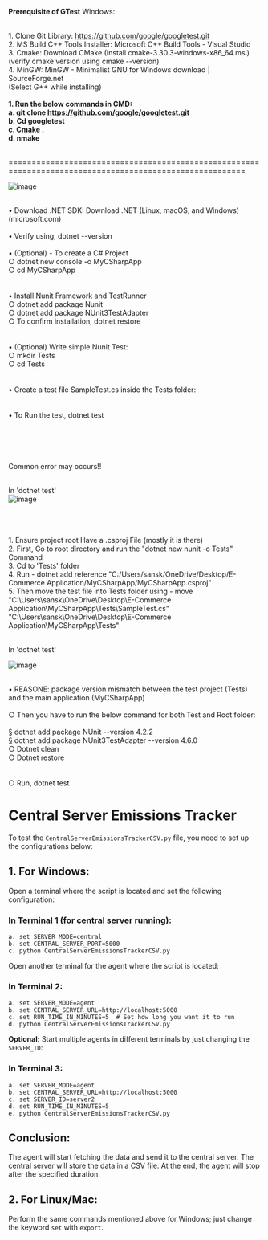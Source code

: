 **Prerequisite of GTest**
Windows:

<br>1. Clone Git Library: https://github.com/google/googletest.git
<br>2. MS Build C++ Tools Installer: Microsoft C++ Build Tools - Visual Studio 
<br>3. Cmake: Download CMake (Install cmake-3.30.3-windows-x86_64.msi) 
<br>(verify cmake version using cmake --version)
<br>4. MinGW:  MinGW - Minimalist GNU for Windows download | SourceForge.net
<br>(Select G++ while installing)
<br>
	**<br>1. Run the below commands in CMD:
	<br>	a. git clone https://github.com/google/googletest.git
	<br>	b. Cd googletest
	<br>	c. Cmake . 
	<br>	d. nmake**

<br>=========================================================================================================

![image](https://github.com/user-attachments/assets/4f902173-a789-43e2-88ea-6d83619604d4)


<br>	• Download .NET SDK: Download .NET (Linux, macOS, and Windows) (microsoft.com)
<br>
<br>	• Verify using, dotnet --version
<br>
<br>	• (Optional) - To create a C# Project 
<br>		○ dotnet new console -o MyCSharpApp
<br>		○ cd MyCSharpApp
<br>		
<br>	• Install Nunit Framework and TestRunner
<br>		○ dotnet add package Nunit
<br>		○ dotnet add package NUnit3TestAdapter
<br>		○ To confirm installation, dotnet restore
<br>		
<br>	• (Optional) Write simple Nunit Test:
<br>		○ mkdir Tests
<br>		○ cd Tests
<br>		
<br>	• Create a test file SampleTest.cs inside the Tests folder:
<br>	
<br>	• To Run the test, dotnet test
<br>		
<br>
<br>
<br>
<br>Common error may occurs!!

<br>In 'dotnet test'
<br>![image](https://github.com/user-attachments/assets/827b3246-0522-4cd1-a8d4-18efc3e4df0b)

<br>
<br>	
<br>	1. Ensure project root Have a .csproj File (mostly it is there)
<br>	2. First, Go to root directory and run the "dotnet new nunit -o Tests" Command
<br>	3. Cd to 'Tests' folder
<br>	4. Run - dotnet add reference "C:/Users/sansk/OneDrive/Desktop/E-Commerce Application/MyCSharpApp/MyCSharpApp.csproj"
<br>	5. Then move the test file into Tests folder using - move "C:\Users\sansk\OneDrive\Desktop\E-Commerce Application\MyCSharpApp\Tests\SampleTest.cs" <br>"C:\Users\sansk\OneDrive\Desktop\E-Commerce Application\MyCSharpApp\Tests"

<br>In 'dotnet test'

![image](https://github.com/user-attachments/assets/1d87ce2e-1980-4c18-8369-059c36f59870)


<br>	• REASONE: package version mismatch between the test project (Tests) and the main application (MyCSharpApp)
<br>
<br>		○ Then you have to run the below command for both Test and Root folder:
<br>
<br>			§ dotnet add package NUnit --version 4.2.2
<br>			§ dotnet add package NUnit3TestAdapter --version 4.6.0
<br>		○ Dotnet clean
<br>		○ Dotnet restore
<br>	
<br>		○ Run, dotnet test


<!DOCTYPE html>
<html lang="en">
<head>
    <meta charset="UTF-8">
    <meta name="viewport" content="width=device-width, initial-scale=1.0">
    <title>Central Server Emissions Tracker</title>
</head>
<body>

<h1>Central Server Emissions Tracker</h1>

<p>To test the <code>CentralServerEmissionsTrackerCSV.py</code> file, you need to set up the configurations below:</p>

<h2>1. For Windows:</h2>

<p>Open a terminal where the script is located and set the following configuration:</p>

<h3>In Terminal 1 (for central server running):</h3>
<pre><code>a. set SERVER_MODE=central
b. set CENTRAL_SERVER_PORT=5000
c. python CentralServerEmissionsTrackerCSV.py</code></pre>

<p>Open another terminal for the agent where the script is located:</p>

<h3>In Terminal 2:</h3>
<pre><code>a. set SERVER_MODE=agent
b. set CENTRAL_SERVER_URL=http://localhost:5000
c. set RUN_TIME_IN_MINUTES=5  # Set how long you want it to run
d. python CentralServerEmissionsTrackerCSV.py</code></pre>

<p><strong>Optional:</strong> Start multiple agents in different terminals by just changing the <code>SERVER_ID</code>:</p>

<h3>In Terminal 3:</h3>
<pre><code>a. set SERVER_MODE=agent
b. set CENTRAL_SERVER_URL=http://localhost:5000
c. set SERVER_ID=server2
d. set RUN_TIME_IN_MINUTES=5
e. python CentralServerEmissionsTrackerCSV.py</code></pre>

<h2>Conclusion:</h2>
<p>The agent will start fetching the data and send it to the central server. The central server will store the data in a CSV file. At the end, the agent will stop after the specified duration.</p>

<h2>2. For Linux/Mac:</h2>

<p>Perform the same commands mentioned above for Windows; just change the keyword <code>set</code> with <code>export</code>.</p>

</body>
</html>


 
